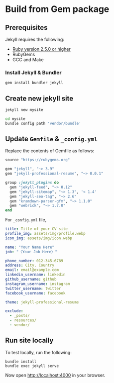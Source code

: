 # Build from Gem package

## Prerequisites
Jekyll requires the following:

* [Ruby version 2.5.0 or higher](https://www.ruby-lang.org/en/downloads/)
* RubyGems
* GCC and Make

### Install Jekyll & Bundler
```bash
gem install bundler jekyll
```

## Create new jekyll site
```bash
jekyll new mysite

cd mysite
bundle config path 'vendor/bundle'
```

## Update `Gemfile` & `_config.yml`
Replace the contents of Gemfile as follows:

```ruby
source "https://rubygems.org"

gem "jekyll", "~> 3.9"
gem "jekyll-professional-resume", "~> 0.0.1"

group :jekyll_plugins do
  gem "jekyll-feed", "~> 0.12"
  gem "jekyll-sitemap", "~> 1.3", '< 1.4'
  gem "jekyll-seo-tag", "~> 2.6"
  gem "kramdown-parser-gfm", "~> 1.1.0"
  gem "webrick", "~> 1.7.0"
end
```

For `_config.yml` file, 
```yml
title: Title of your CV site
profile_img: assets/img/profile.webp
icon_img: assets/img/icon.webp

name: "Your Name Here"
job: "〈Your Job Here〉"

phone_number: 012-345-6789
address: City, Country
email: email@example.com
linkedin_username: linkedin
github_username: github
instagram_username: instagram
twitter_username: twitter
facebook_username: facebook

theme: jekyll-professional-resume

exclude:
  - _posts/
  - resources/
  - vendor/
```

## Run site locally

To test locally, run the following:

```
bundle install
bundle exec jekyll serve
```

Now open [http://localhost:4000](http://localhost:4000) in your browser.
<br></br>